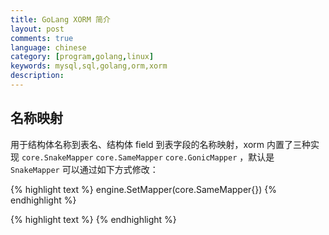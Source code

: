 ```yaml
---
title: GoLang XORM 简介
layout: post
comments: true
language: chinese
category: [program,golang,linux]
keywords: mysql,sql,golang,orm,xorm
description:
---
```



<!-- more -->

## 名称映射

用于结构体名称到表名、结构体 field 到表字段的名称映射，xorm 内置了三种实现 `core.SnakeMapper` `core.SameMapper` `core.GonicMapper` ，默认是 `SnakeMapper` 可以通过如下方式修改：

{% highlight text %}
engine.SetMapper(core.SameMapper{})
{% endhighlight %}



<!--
http://www.xorm.io/

更简单的SQLx
https://github.com/jmoiron/sqlx
-->

{% highlight text %}
{% endhighlight %}
